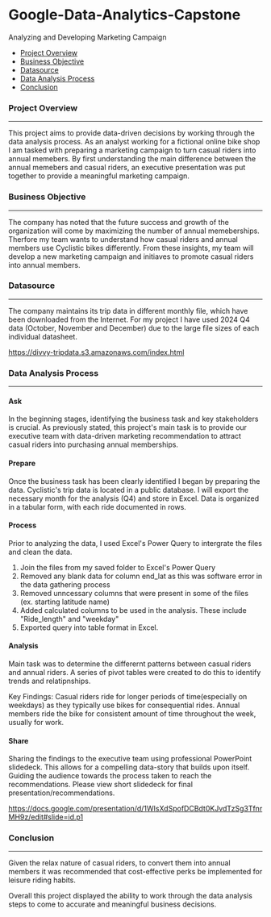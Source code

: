 # Google-Data-Analytics-Capstone
Analyzing and Developing Marketing Campaign

- [Project Overview](#project-overview)
- [Business Objective](#business-objective)
- [Datasource](#datasource)
- [Data Analysis Process](#data-analysis-process)
- [Conclusion](#conclusion)


### Project Overview
--- 
This project aims to provide data-driven decisions by working through the data analysis process. As an analyst working for a fictional online bike shop I am tasked with preparing a marketing campaign to turn casual riders into annual memebers. By first understanding the main difference between the  annual memebers and casual riders, an executive presentation was put together to provide a meaningful marketing campaign.


### Business Objective
---
The company has noted that the future success and growth of the organization will come by maximizing the number of annual memeberships. Therfore my team wants to understand how casual riders and annual members use Cyclistic bikes differently. From these insights, my team will develop a new marketing campaign and initiaves to promote casual riders into annual members. 

### Datasource
---
The company maintains its trip data in different monthly file, which have been downloaded from the Internet. For my project I have used 2024 Q4 data (October, November and December) due to the large file sizes of each individual datasheet. 

https://divvy-tripdata.s3.amazonaws.com/index.html

### Data Analysis Process
---

#### Ask

In the beginning stages, identifying the business task and key stakeholders is crucial. As previously stated, this project's main task is to provide our executive team with data-driven marketing recommendation to attract casual riders into purchasing annual memberships.

#### Prepare

Once the business task has been clearly identified I began by preparing the data. Cyclistic's trip data is located in a public database. I will export the necessary month for the analysis (Q4) and store in Excel. Data is organized in a tabular form, with each ride documented in rows.

#### Process

Prior to analyzing the data, I used Excel's Power Query to intergrate the files and clean the data.

 1) Join the files from my saved folder to Excel's Power Query
 2) Removed any blank data for column end_lat as this was software error in the data gathering process
 3) Removed unncessary columns that were present in some of the files (ex. starting latitude name)
 4) Added calculated columns to be used in the analysis. These include "Ride_length" and "weekday"
 5) Exported query into table format in Excel.

#### Analysis

Main task was to determine the differernt patterns between casual riders and annual riders. A series of pivot tables were created to do this to identify trends and relatipnships. 

Key Findings: 
Casual riders ride for longer periods of time(especially on weekdays) as they typically use bikes for consequential rides. Annual members ride the bike for consistent amount of time throughout the week, usually for work.

#### Share

Sharing the findings to the executive team using professional PowerPoint slidedeck. This allows for a compelling data-story that builds upon itself. Guiding the audience towards the process taken to reach the recommendations. Please view short slidedeck for final presentation/recommendations.

https://docs.google.com/presentation/d/1WIsXdSpofDCBdt0KJvdTzSg3TfnrMH9z/edit#slide=id.p1

### Conclusion
---
Given the relax nature of casual riders, to convert them into annual members it was recommended that cost-effective perks be implemented for leisure riding habits. 

Overall this project displayed the ability to work through the data analysis steps to come to accurate and meaningful business decisions. 






